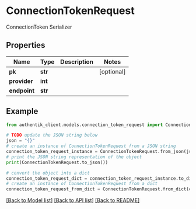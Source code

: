 # ConnectionTokenRequest

ConnectionToken Serializer

## Properties

Name | Type | Description | Notes
------------ | ------------- | ------------- | -------------
**pk** | **str** |  | [optional] 
**provider** | **int** |  | 
**endpoint** | **str** |  | 

## Example

```python
from authentik_client.models.connection_token_request import ConnectionTokenRequest

# TODO update the JSON string below
json = "{}"
# create an instance of ConnectionTokenRequest from a JSON string
connection_token_request_instance = ConnectionTokenRequest.from_json(json)
# print the JSON string representation of the object
print(ConnectionTokenRequest.to_json())

# convert the object into a dict
connection_token_request_dict = connection_token_request_instance.to_dict()
# create an instance of ConnectionTokenRequest from a dict
connection_token_request_from_dict = ConnectionTokenRequest.from_dict(connection_token_request_dict)
```
[[Back to Model list]](../README.md#documentation-for-models) [[Back to API list]](../README.md#documentation-for-api-endpoints) [[Back to README]](../README.md)


